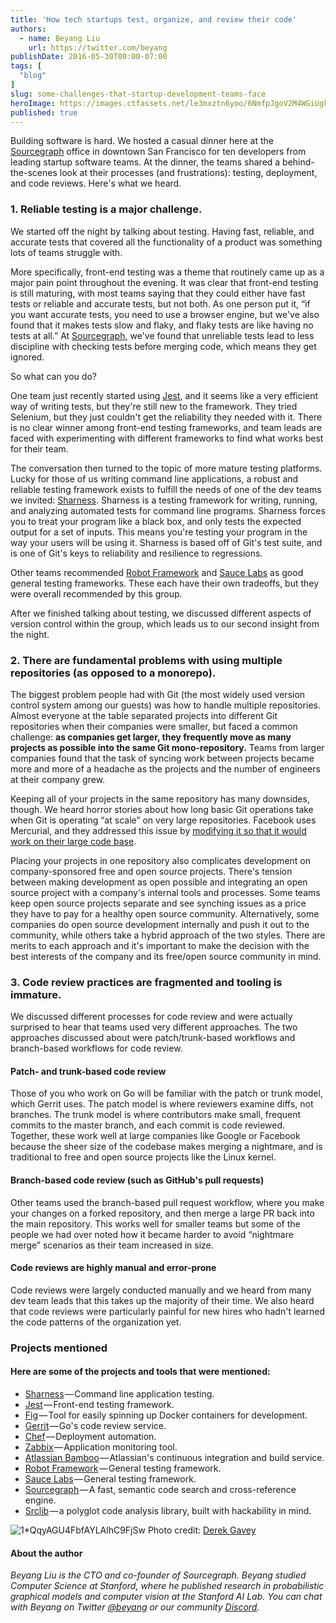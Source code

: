 ```yaml
---
title: 'How tech startups test, organize, and review their code'
authors:
  - name: Beyang Liu
    url: https://twitter.com/beyang
publishDate: 2016-05-30T00:00-07:00
tags: [
  "blog"
]
slug: some-challenges-that-startup-development-teams-face
heroImage: https://images.ctfassets.net/le3mxztn6yoo/6NmfpJgoV2M4WGiUgkOSao/64a9a5624a47de19271c2f6ec87f59d1/1_QqyAGU4FbfAYLAlhC9FjSw.png
published: true
---
```




Building software is hard. We hosted a casual dinner here at the [Sourcegraph](https://sourcegraph.com) office in downtown San Francisco for ten developers from leading startup software teams. At the dinner, the teams shared a behind-the-scenes look at their processes (and frustrations): testing, deployment, and code reviews. Here's what we heard.

### 1\. Reliable testing is a major challenge.

We started off the night by talking about testing. Having fast, reliable, and accurate tests that covered all the functionality of a product was something lots of teams struggle with.

More specifically, front-end testing was a theme that routinely came up as a major pain point throughout the evening. It was clear that front-end testing is still maturing, with most teams saying that they could either have fast tests or reliable and accurate tests, but not both. As one person put it, “if you want accurate tests, you need to use a browser engine, but we've also found that it makes tests slow and flaky, and flaky tests are like having no tests at all.” At [Sourcegraph](https://sourcegraph.com), we've found that unreliable tests lead to less discipline with checking tests before merging code, which means they get ignored.

So what can you do?

One team just recently started using [Jest](https://facebook.github.io/jest/), and it seems like a very efficient way of writing tests, but they're still new to the framework. They tried Selenium, but they just couldn't get the reliability they needed with it. There is no clear winner among front-end testing frameworks, and team leads are faced with experimenting with different frameworks to find what works best for their team.

The conversation then turned to the topic of more mature testing platforms. Lucky for those of us writing command line applications, a robust and reliable testing framework exists to fulfill the needs of one of the dev teams we invited: [Sharness](https://github.com/mlafeldt/sharness). Sharness is a testing framework for writing, running, and analyzing automated tests for command line programs. Sharness forces you to treat your program like a black box, and only tests the expected output for a set of inputs. This means you're testing your program in the way your users will be using it. Sharness is based off of Git's test suite, and is one of Git's keys to reliability and resilience to regressions.

Other teams recommended [Robot Framework](http://robotframework.org/) and [Sauce Labs](https://saucelabs.com/) as good general testing frameworks. These each have their own tradeoffs, but they were overall recommended by this group.

After we finished talking about testing, we discussed different aspects of version control within the group, which leads us to our second insight from the night.

### 2\. There are fundamental problems with using multiple repositories (as opposed to a monorepo).

The biggest problem people had with Git (the most widely used version control system among our guests) was how to handle multiple repositories. Almost everyone at the table separated projects into different Git repositories when their companies were smaller, but faced a common challenge: **as companies get larger, they frequently move as many projects as possible into the same Git mono-repository.** Teams from larger companies found that the task of syncing work between projects became more and more of a headache as the projects and the number of engineers at their company grew.

Keeping all of your projects in the same repository has many downsides, though. We heard horror stories about how long basic Git operations take when Git is operating “at scale” on very large repositories. Facebook uses Mercurial, and they addressed this issue by [modifying it so that it would work on their large code base](https://code.facebook.com/posts/218678814984400/scaling-mercurial-at-facebook/).

Placing your projects in one repository also complicates development on company-sponsored free and open source projects. There's tension between making development as open possible and integrating an open source project with a company's internal tools and processes. Some teams keep open source projects separate and see synching issues as a price they have to pay for a healthy open source community. Alternatively, some companies do open source development internally and push it out to the community, while others take a hybrid approach of the two styles. There are merits to each approach and it's important to make the decision with the best interests of the company and its free/open source community in mind.

### 3\. Code review practices are fragmented and tooling is immature.

We discussed different processes for code review and were actually surprised to hear that teams used very different approaches. The two approaches discussed about were patch/trunk-based workflows and branch-based workflows for code review.

#### Patch- and trunk-based code review

Those of you who work on Go will be familiar with the patch or trunk model, which Gerrit uses. The patch model is where reviewers examine diffs, not branches. The trunk model is where contributors make small, frequent commits to the master branch, and each commit is code reviewed. Together, these work well at large companies like Google or Facebook because the sheer size of the codebase makes merging a nightmare, and is traditional to free and open source projects like the Linux kernel.

#### Branch-based code review (such as GitHub's pull requests)

Other teams used the branch-based pull request workflow, where you make your changes on a forked repository, and then merge a large PR back into the main repository. This works well for smaller teams but some of the people we had over noted how it became harder to avoid “nightmare merge” scenarios as their team increased in size.

#### Code reviews are highly manual and error-prone

Code reviews were largely conducted manually and we heard from many dev team leads that this takes up the majority of their time. We also heard that code reviews were particularly painful for new hires who hadn't learned the code patterns of the organization yet.

### Projects mentioned

#### Here are some of the projects and tools that were mentioned:

*   [Sharness](https://github.com/mlafeldt/sharness) — Command line application testing.
*   [Jest](https://facebook.github.io/jest/) — Front-end testing framework.
*   [Fig](http://www.fig.sh/install.html) — Tool for easily spinning up Docker containers for development.
*   [Gerrit](https://code.google.com/p/gerrit/) — Go's code review service.
*   [Chef](https://www.chef.io/chef/) — Deployment automation.
*   [Zabbix](http://www.zabbix.com/) — Application monitoring tool.
*   [Atlassian Bamboo](https://www.atlassian.com/software/bamboo) — Atlassian's continuous integration and build service.
*   [Robot Framework](http://robotframework.org/) — General testing framework.
*   [Sauce Labs](https://saucelabs.com/) — General testing framework.
*   [Sourcegraph](https://sourcegraph.com/) — A fast, semantic code search and cross-reference engine.
*   [Srclib](https://srclib.org/) — a polyglot code analysis library, built with hackability in mind.

![1*QqyAGU4FbfAYLAlhC9FjSw](//images.contentful.com/le3mxztn6yoo/6NmfpJgoV2M4WGiUgkOSao/64a9a5624a47de19271c2f6ec87f59d1/1_QqyAGU4FbfAYLAlhC9FjSw.png) Photo credit: <a href='https://flic.kr/p/7oemTB'>Derek Gavey</a>

#### About the author

_Beyang Liu is the CTO and co-founder of Sourcegraph. Beyang studied Computer Science at Stanford, where he published research in probabilistic graphical models and computer vision at the Stanford AI Lab. You can chat with Beyang on Twitter [@beyang](https://twitter.com/beyang) or our community [Discord](https://discord.com/invite/vqsBW8m5Y8)._